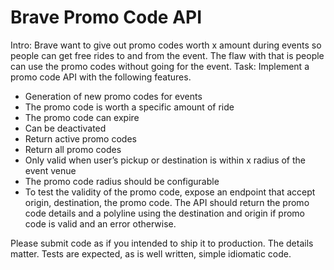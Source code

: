 # Brave Promo Code API

Intro: Brave want to give out promo codes worth x amount during events so people can get free rides to and from the event. The flaw with that is people can use the promo codes without going for the event. ​
Task​: Implement a promo code API with the following features.

  * Generation of new promo codes for events
  * The promo code is worth a specific amount of ride
  * The promo code can expire
  * Can be deactivated
  * Return active promo codes
  * Return all promo codes
  * Only valid when user’s pickup or destination is within x radius of the event venue
  * The promo code radius should be configurable
  * To test the validity of the promo code, expose an endpoint that accept origin, destination, the promo code. The API should return the promo code details and a polyline using the destination and origin if promo code is valid and an error otherwise. 

Please submit code as if you intended to ship it to production. The details matter. Tests are expected, as is well written, simple idiomatic code. 
